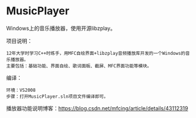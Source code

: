 # MusicPlayer
Windows上的音乐播放器，使用开源libzplay。


项目说明：

    12年大学时学习C++时练手，用MFC自绘界面+libzplay音频播放库开发的一个Windows的音乐播放器。
    主要包括：基础功能、界面自绘、歌词面板、截屏、MFC界面功能等模块。
    
    
编译：

    环境：VS2008
    步骤：打开MusicPlayer.sln项目文件编译即可。
    

播放器功能说明博客：https://blog.csdn.net/mfcing/article/details/43112319
